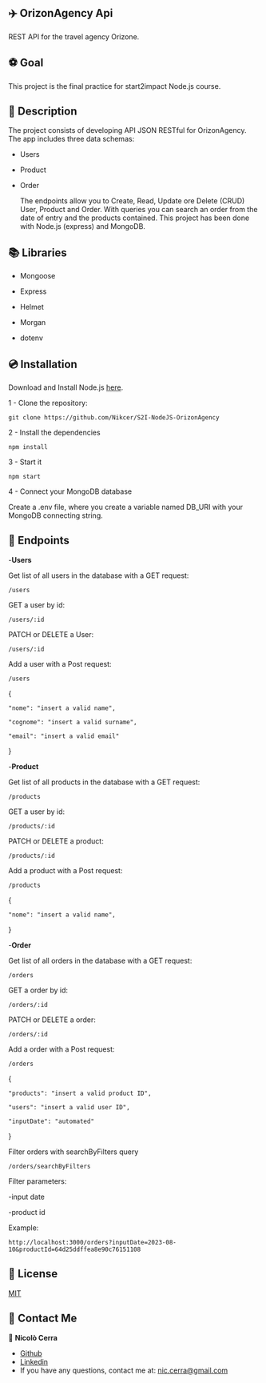 ## ✈️ OrizonAgency Api

REST API for the travel agency Orizone.

## ⚽ Goal

This project is the final practice for start2impact Node.js course.

## 📖 Description

The project consists of developing API JSON RESTful for OrizonAgency. The app includes three data schemas:

- Users
- Product
- Order

  The endpoints allow you to Create, Read, Update ore Delete (CRUD) User, Product and Order. With queries you can search an order from the date of entry and the products contained. This project has been done with Node.js (express) and MongoDB.

## 📚 Libraries

- Mongoose

- Express

- Helmet

- Morgan

- dotenv

## 💿 Installation

Download and Install Node.js [here](https://nodejs.org/en/download).

1 - Clone the repository:

`git clone https://github.com/Nikcer/S2I-NodeJS-OrizonAgency`

2 - Install the dependencies

`npm install`

3 - Start it

`npm start`

4 - Connect your MongoDB database

Create a .env file, where you create a variable named DB_URI with your MongoDB connecting string.

## 🔖 Endpoints

-**Users**

Get list of all users in the database with a GET request:

`/users`

GET a user by id:

`/users/:id`

PATCH or DELETE a User:

`/users/:id`

Add a user with a Post request:

`/users`

{

    "nome": "insert a valid name",

    "cognome": "insert a valid surname",

    "email": "insert a valid email"

}

-**Product**

Get list of all products in the database with a GET request:

`/products`

GET a user by id:

`/products/:id`

PATCH or DELETE a product:

`/products/:id`

Add a product with a Post request:

`/products`

{

    "nome": "insert a valid name",

}

-**Order**

Get list of all orders in the database with a GET request:

`/orders`

GET a order by id:

`/orders/:id`

PATCH or DELETE a order:

`/orders/:id`

Add a order with a Post request:

`/orders`

{

    "products": "insert a valid product ID",

    "users": "insert a valid user ID",

    "inputDate": "automated"

}

Filter orders with searchByFilters query

`/orders/searchByFilters`

Filter parameters:

-input date

-product id

Example:

`http://localhost:3000/orders?inputDate=2023-08-10&productId=64d25ddffea8e90c76151108`

## 📜 License

[MIT](https://github.com/Nikcer/S2I-NodeJS-OrizonAgency/blob/master/LICENSE)

## 📨 Contact Me

👤 **Nicolò Cerra**

- [Github](https://github.com/Nikcer)
- [Linkedin](https://www.linkedin.com/in/nicol%C3%B2-cerra-492325231/)
- If you have any questions, contact me at: nic.cerra@gmail.com
